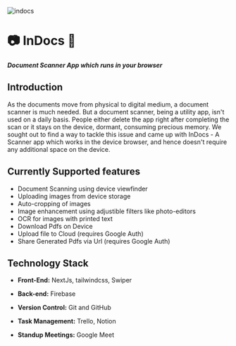 ![indocs](https://socialify.git.ci/SPM-team-2/indocs/image?description=1&font=Inter&forks=1&issues=1&pattern=Charlie%20Brown&stargazers=1&theme=Light)

# :camera: InDocs :page_facing_up:

_**Document Scanner App which runs in your browser**_

## Introduction 

As the documents move from physical to digital medium, a document scanner is much needed. But a document scanner, being a utility app, isn't used on a daily basis. People either delete the app right after completing the scan or it stays on the device, dormant, consuming precious memory. We sought out to find a way to tackle this issue and came up with InDocs - A Scanner app which works in the device browser, and hence doesn't require any additional space on the device.

## Currently Supported features

- Document Scanning using device viewfinder
- Uploading images from device storage
- Auto-cropping of images 
- Image enhancement using adjustible filters like photo-editors
- OCR for images with printed text
- Download Pdfs on Device
- Upload file to Cloud (requires Google Auth)
- Share Generated Pdfs via Url (requires Google Auth)

## Technology Stack

- **Front-End:** NextJs, tailwindcss, Swiper

- **Back-end:** Firebase

- **Version Control:** Git and GitHub 

- **Task Management:** Trello, Notion

- **Standup Meetings:** Google Meet
